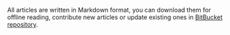 All articles are written in Markdown format, you can download them for offline
reading, contribute new articles or update existing ones in [BitBucket
repository](https://bitbucket.org/zhb/docs.iredmail.org/).

